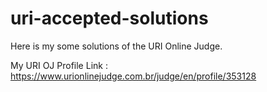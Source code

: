 # uri-accepted-solutions
Here is my some solutions of the URI Online Judge.

My URI OJ Profile Link : https://www.urionlinejudge.com.br/judge/en/profile/353128
